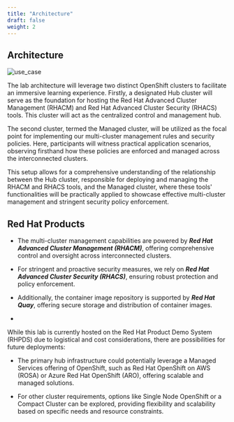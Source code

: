 ```yaml
---
title: "Architecture"
draft: false
weight: 2
---
```


## Architecture

![use_case](/images/detailled-schema.svg)


The lab architecture will leverage two distinct OpenShift clusters to facilitate an immersive learning experience. Firstly, a designated Hub cluster will serve as the foundation for hosting the Red Hat Advanced Cluster Management (RHACM) and Red Hat Advanced Cluster Security (RHACS) tools. This cluster will act as the centralized control and management hub.

The second cluster, termed the Managed cluster, will be utilized as the focal point for implementing our multi-cluster management rules and security policies. Here, participants will witness practical application scenarios, observing firsthand how these policies are enforced and managed across the interconnected clusters.

This setup allows for a comprehensive understanding of the relationship between the Hub cluster, responsible for deploying and managing the RHACM and RHACS tools, and the Managed cluster, where these tools' functionalities will be practically applied to showcase effective multi-cluster management and stringent security policy enforcement.

## Red Hat Products

* The multi-cluster management capabilities are powered by ***Red Hat Advanced Cluster Management (RHACM)***, offering comprehensive control and oversight across interconnected clusters.

* For stringent and proactive security measures, we rely on ***Red Hat Advanced Cluster Security (RHACS)***, ensuring robust protection and policy enforcement.

* Additionally, the container image repository is supported by ***Red Hat Quay***, offering secure storage and distribution of container images.
* 
While this lab is currently hosted on the Red Hat Product Demo System (RHPDS) due to logistical and cost considerations, there are possibilities for future deployments:

* The primary hub infrastructure could potentially leverage a Managed Services offering of OpenShift, such as Red Hat OpenShift on AWS (ROSA) or Azure Red Hat OpenShift (ARO), offering scalable and managed solutions.

* For other cluster requirements, options like Single Node OpenShift or a Compact Cluster can be explored, providing flexibility and scalability based on specific needs and resource constraints.